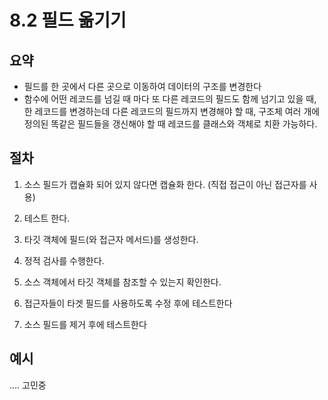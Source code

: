 # 8.2 필드 옮기기

## 요약
- 필드를 한 곳에서 다른 곳으로 이동하여 데이터의 구조를 변경한다
- 함수에 어떤 레코드를 넘길 때 마다 또 다른 레코드의 필드도 함께 넘기고 있을 때, 한 레코드를 변경하는데 다른 레코드의 필드까지 변경해야 할 때, 구조체 여러 개에 정의된 똑같은 필드들을 갱신해야 할 때 레코드를 클래스와 객체로 치환 가능하다.


## 절차

1. 소스 필드가 캡슐화 되어 있지 않다면 캡슐화 한다. (직접 접근이 아닌 접근자를 사용)

2. 테스트 한다.

3. 타깃 객체에 필드(와 접근자 메서드)를 생성한다.

4. 정적 검사를 수행한다.

5. 소스 객체에서 타깃 객체를 참조할 수 있는지 확인한다.

6. 접근자들이 타겟 필드를 사용하도록 수정 후에 테스트한다

7. 소스 필드를 제거 후에 테스트한다

## 예시

.... 고민중